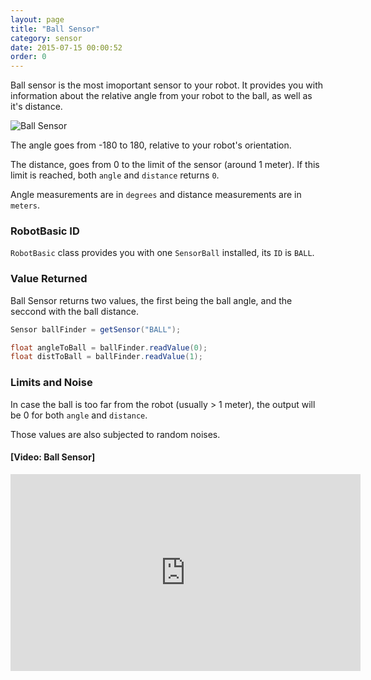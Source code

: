 ```yaml
---
layout: page
title: "Ball Sensor"
category: sensor
date: 2015-07-15 00:00:52
order: 0
---
```

Ball sensor is the most imoportant sensor to your robot. It provides you with information
about the relative angle from your robot to the ball, as well as it's distance.

![Ball Sensor](/Robot-Soccer-Simulator/images/sensor-ball.png "Ball Sensor")

The angle goes from -180 to 180, relative to your robot's orientation.

The distance, goes from 0 to the limit of the sensor (around 1 meter). If this limit is reached,
both `angle` and `distance` returns `0`.

Angle measurements are in `degrees` and distance measurements are in `meters`.

### RobotBasic ID

`RobotBasic` class provides you with one `SensorBall` installed, its `ID` is `BALL`.

### Value Returned

Ball Sensor returns two values, the first being the ball angle, and the seccond with the
ball distance.

```java
Sensor ballFinder = getSensor("BALL");

float angleToBall = ballFinder.readValue(0);
float distToBall = ballFinder.readValue(1);
```

### Limits and Noise

In case the ball is too far from the robot (usually > 1 meter), the output will be 0 for both
`angle` and `distance`.

Those values are also subjected to random noises.

#### [Video: Ball Sensor]
<iframe width="560" height="315" src="https://www.youtube.com/embed/BjIsj9V_vrg" frameborder="0" allowfullscreen></iframe>